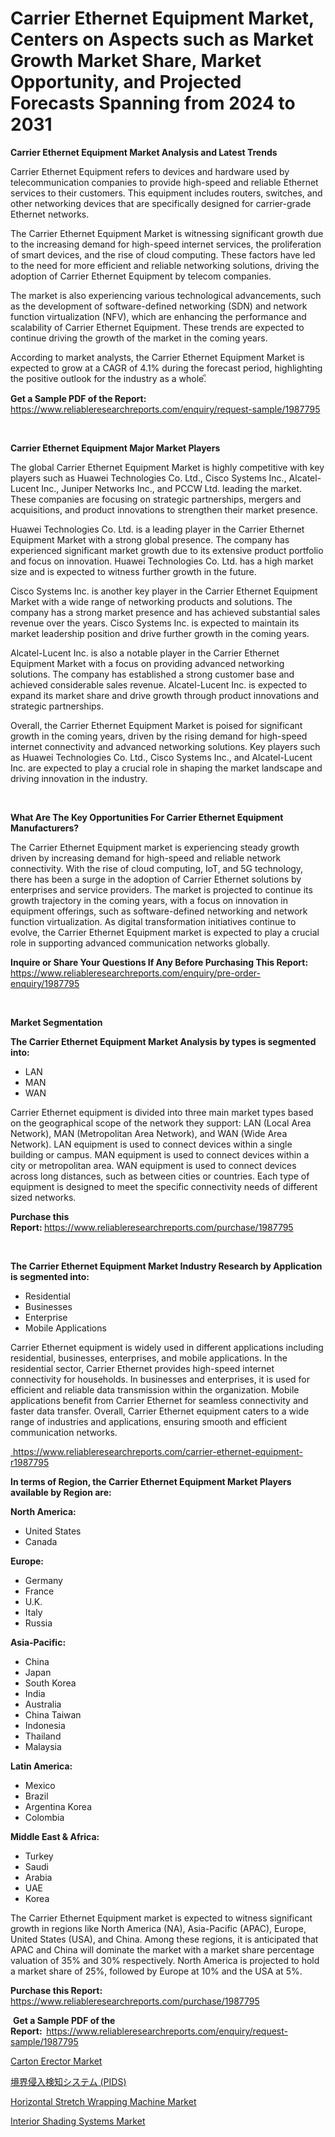 <p><h1>Carrier Ethernet Equipment Market, Centers on Aspects such as Market Growth Market Share, Market Opportunity, and Projected Forecasts Spanning from 2024 to 2031</h1></p><p><strong>Carrier Ethernet Equipment Market Analysis and Latest Trends</strong></p>
<p><p>Carrier Ethernet Equipment refers to devices and hardware used by telecommunication companies to provide high-speed and reliable Ethernet services to their customers. This equipment includes routers, switches, and other networking devices that are specifically designed for carrier-grade Ethernet networks.</p><p>The Carrier Ethernet Equipment Market is witnessing significant growth due to the increasing demand for high-speed internet services, the proliferation of smart devices, and the rise of cloud computing. These factors have led to the need for more efficient and reliable networking solutions, driving the adoption of Carrier Ethernet Equipment by telecom companies.</p><p>The market is also experiencing various technological advancements, such as the development of software-defined networking (SDN) and network function virtualization (NFV), which are enhancing the performance and scalability of Carrier Ethernet Equipment. These trends are expected to continue driving the growth of the market in the coming years.</p><p>According to market analysts, the Carrier Ethernet Equipment Market is expected to grow at a CAGR of 4.1% during the forecast period, highlighting the positive outlook for the industry as a whole.ี</p></p>
<p><strong>Get a Sample PDF of the Report:&nbsp;</strong> <a href="https://www.reliableresearchreports.com/enquiry/request-sample/1987795">https://www.reliableresearchreports.com/enquiry/request-sample/1987795</a></p>
<p>&nbsp;</p>
<p><strong>Carrier Ethernet Equipment Major Market Players</strong></p>
<p><p>The global Carrier Ethernet Equipment Market is highly competitive with key players such as Huawei Technologies Co. Ltd., Cisco Systems Inc., Alcatel-Lucent Inc., Juniper Networks Inc., and PCCW Ltd. leading the market. These companies are focusing on strategic partnerships, mergers and acquisitions, and product innovations to strengthen their market presence.</p><p>Huawei Technologies Co. Ltd. is a leading player in the Carrier Ethernet Equipment Market with a strong global presence. The company has experienced significant market growth due to its extensive product portfolio and focus on innovation. Huawei Technologies Co. Ltd. has a high market size and is expected to witness further growth in the future.</p><p>Cisco Systems Inc. is another key player in the Carrier Ethernet Equipment Market with a wide range of networking products and solutions. The company has a strong market presence and has achieved substantial sales revenue over the years. Cisco Systems Inc. is expected to maintain its market leadership position and drive further growth in the coming years.</p><p>Alcatel-Lucent Inc. is also a notable player in the Carrier Ethernet Equipment Market with a focus on providing advanced networking solutions. The company has established a strong customer base and achieved considerable sales revenue. Alcatel-Lucent Inc. is expected to expand its market share and drive growth through product innovations and strategic partnerships.</p><p>Overall, the Carrier Ethernet Equipment Market is poised for significant growth in the coming years, driven by the rising demand for high-speed internet connectivity and advanced networking solutions. Key players such as Huawei Technologies Co. Ltd., Cisco Systems Inc., and Alcatel-Lucent Inc. are expected to play a crucial role in shaping the market landscape and driving innovation in the industry.</p></p>
<p>&nbsp;</p>
<p><strong>What Are The Key Opportunities For Carrier Ethernet Equipment Manufacturers?</strong></p>
<p><p>The Carrier Ethernet Equipment market is experiencing steady growth driven by increasing demand for high-speed and reliable network connectivity. With the rise of cloud computing, IoT, and 5G technology, there has been a surge in the adoption of Carrier Ethernet solutions by enterprises and service providers. The market is projected to continue its growth trajectory in the coming years, with a focus on innovation in equipment offerings, such as software-defined networking and network function virtualization. As digital transformation initiatives continue to evolve, the Carrier Ethernet Equipment market is expected to play a crucial role in supporting advanced communication networks globally.</p></p>
<p><strong>Inquire or Share Your Questions If Any Before Purchasing This Report:</strong> <a href="https://www.reliableresearchreports.com/enquiry/pre-order-enquiry/1987795">https://www.reliableresearchreports.com/enquiry/pre-order-enquiry/1987795</a></p>
<p>&nbsp;</p>
<p><strong>Market Segmentation</strong></p>
<p><strong>The Carrier Ethernet Equipment Market Analysis by types is segmented into:</strong></p>
<p><ul><li>LAN</li><li>MAN</li><li>WAN</li></ul></p>
<p><p>Carrier Ethernet equipment is divided into three main market types based on the geographical scope of the network they support: LAN (Local Area Network), MAN (Metropolitan Area Network), and WAN (Wide Area Network). LAN equipment is used to connect devices within a single building or campus. MAN equipment is used to connect devices within a city or metropolitan area. WAN equipment is used to connect devices across long distances, such as between cities or countries. Each type of equipment is designed to meet the specific connectivity needs of different sized networks.</p></p>
<p><strong>Purchase this Report:&nbsp;</strong><a href="https://www.reliableresearchreports.com/purchase/1987795">https://www.reliableresearchreports.com/purchase/1987795</a></p>
<p>&nbsp;</p>
<p><strong>The Carrier Ethernet Equipment Market Industry Research by Application is segmented into:</strong></p>
<p><ul><li>Residential</li><li>Businesses</li><li>Enterprise</li><li>Mobile Applications</li></ul></p>
<p><p>Carrier Ethernet equipment is widely used in different applications including residential, businesses, enterprises, and mobile applications. In the residential sector, Carrier Ethernet provides high-speed internet connectivity for households. In businesses and enterprises, it is used for efficient and reliable data transmission within the organization. Mobile applications benefit from Carrier Ethernet for seamless connectivity and faster data transfer. Overall, Carrier Ethernet equipment caters to a wide range of industries and applications, ensuring smooth and efficient communication networks.</p></p>
<p><a href="https://www.reliableresearchreports.com/carrier-ethernet-equipment-r1987795">&nbsp;https://www.reliableresearchreports.com/carrier-ethernet-equipment-r1987795</a></p>
<p><strong>In terms of Region, the Carrier Ethernet Equipment Market Players available by Region are:</strong></p>
<p>
    <p> <strong> North America: </strong>
        <ul>
            <li>United States</li>
            <li>Canada</li>
        </ul>
        </p> 
    <p> <strong> Europe: </strong>
        <ul>
            <li>Germany</li>
            <li>France</li>
            <li>U.K.</li>
            <li>Italy</li>
            <li>Russia</li>
        </ul>
        </p> 
    <p> <strong> Asia-Pacific: </strong>
        <ul>
            <li>China</li>
            <li>Japan</li>
            <li>South Korea</li>
            <li>India</li>
            <li>Australia</li>
            <li>China Taiwan</li>
            <li>Indonesia</li>
            <li>Thailand</li>
            <li>Malaysia</li>
        </ul>
        </p> 
    <p> <strong> Latin America: </strong>
        <ul>
            <li>Mexico</li>
            <li>Brazil</li>
            <li>Argentina Korea</li>
            <li>Colombia</li>
        </ul>
        </p> 
    <p> <strong> Middle East & Africa: </strong>
        <ul>
            <li>Turkey</li>
            <li>Saudi</li>
            <li>Arabia</li>
            <li>UAE</li>
            <li>Korea</li>
        </ul>
    </p>
    </p>
<p><p>The Carrier Ethernet Equipment market is expected to witness significant growth in regions like North America (NA), Asia-Pacific (APAC), Europe, United States (USA), and China. Among these regions, it is anticipated that APAC and China will dominate the market with a market share percentage valuation of 35% and 30% respectively. North America is projected to hold a market share of 25%, followed by Europe at 10% and the USA at 5%.</p></p>
<p><strong>Purchase this Report: </strong><a href="https://www.reliableresearchreports.com/purchase/1987795">https://www.reliableresearchreports.com/purchase/1987795</a></p>
<p>&nbsp;<strong>Get a Sample PDF of the Report:&nbsp;&nbsp;</strong><a href="https://www.reliableresearchreports.com/enquiry/request-sample/1987795">https://www.reliableresearchreports.com/enquiry/request-sample/1987795</a></p>
<p><strong></strong></p>
<p><p><a href="https://github.com/ChiragRp1/Market-Research-Report-List-5/blob/main/carton-erector-market.md">Carton Erector Market</a></p><p><a href="https://github.com/AbigaleHuel/Market-Research-Report-List-1/blob/main/7276133158394.md">境界侵入検知システム (PIDS)</a></p><p><a href="https://github.com/rakibtthstu9900/Market-Research-Report-List-1/blob/main/horizontal-stretch-wrapping-machine-market.md">Horizontal Stretch Wrapping Machine Market</a></p><p><a href="https://www.linkedin.com/pulse/evaluating-global-interior-shading-systems-market-trends-maxdc">Interior Shading Systems Market</a></p></p>